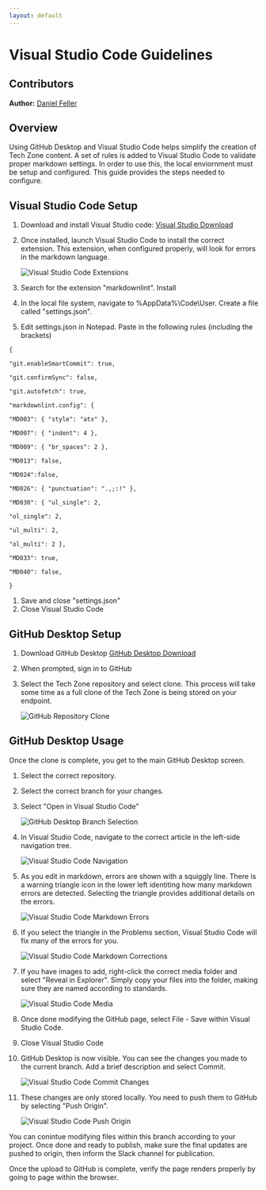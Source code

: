 ```yaml
---
layout: default
---
```

# Visual Studio Code Guidelines

## Contributors

**Author:** [Daniel Feller](https://twitter.com/djfeller)

## Overview

Using GitHub Desktop and Visual Studio Code helps simplify the creation of Tech Zone content. A set of rules is added to Visual Studio Code to validate proper markdown settings. In order to use this, the local enviornment must be setup and configured.  This guide provides the steps needed to configure.

## Visual Studio Code Setup

1. Download and install Visual Studio code: [Visual Studio Download](https://code.visualstudio.com/)
1. Once installed, launch Visual Studio Code to install the correct extension. This extension, when configured properly, will look for errors in the markdown language.

    ![Visual Studio Code Extensions](/media/visual-studio-code-guide_vsc-extensions.png)

1. Search for the extension "markdownlint".  Install
1. In the local file system, navigate to %AppData%\Code\User.  Create a file called "settings.json".
1. Edit settings.json in Notepad.  Paste in the following rules (including the brackets)

```text
{

"git.enableSmartCommit": true,

"git.confirmSync": false,

"git.autofetch": true,

"markdownlint.config": {

"MD003": { "style": "atx" },

"MD007": { "indent": 4 },

"MD009": { "br_spaces": 2 },

"MD013": false,

"MD024":false,

"MD026": { "punctuation": ".,;:!" },

"MD030": { "ul_single": 2,

"ol_single": 2,

"ul_multi": 2,

"ol_multi": 2 },

"MD033": true,

"MD040": false,

}
```

1.  Save and close "settings.json"
1.  Close Visual Studio Code

## GitHub Desktop Setup

1. Download GitHub Desktop [GitHub Desktop Download](https://desktop.github.com)
1. When prompted, sign in to GitHub
1. Select the Tech Zone repository and select clone.  This process will take some time as a full clone of the Tech Zone is being stored on your endpoint.

    ![GitHub Repository Clone](/media/visual-studio-code-guide_clone.png)

## GitHub Desktop Usage

Once the clone is complete, you get to the main GitHub Desktop screen.

1. Select the correct repository.
1. Select the correct branch for your changes.
1. Select "Open in Visual Studio Code"

    ![GitHub Desktop Branch Selection](/media/visual-studio-code-guide_desktop-repo-branch-edit.png)

1. In Visual Studio Code, navigate to the correct article in the left-side navigation tree.

    ![Visual Studio Code Navigation](/media/visual-studio-code-guide_vsc-navigation.png)

1. As you edit in markdown, errors are shown with a squiggly line.  There is a warning triangle icon in the lower left identiting how many markdown errors are detected. Selecting the triangle provides additional details on the errors.

    ![Visual Studio Code Markdown Errors](/media/visual-studio-code-guide_md-errors.png)

1. If you select the triangle in the Problems section, Visual Studio Code will fix many of the errors for you.

    ![Visual Studio Code Markdown Corrections](/media/visual-studio-code-guide_error-help.png)

1. If you have images to add, right-click the correct media folder and select "Reveal in Explorer". Simply copy your files into the folder, making sure they are named according to standards.

    ![Visual Studio Code Media](/media/visual-studio-code-guide_reveal-explorer.png)

1. Once done modifying the GitHub page, select File - Save within Visual Studio Code.
1. Close Visual Studio Code
1. GitHub Desktop is now visible. You can see the changes you made to the current branch.  Add a brief description and select Commit.

    ![Visual Studio Code Commit Changes](/media/visual-studio-code-guide_commit-changes.png)

1. These changes are only stored locally.  You need to push them to GitHub by selecting "Push Origin".

    ![Visual Studio Code Push Origin](/media/visual-studio-code-guide_push-origin.png)

You can conintue modifying files within this branch according to your project. Once done and ready to publish, make sure the final updates are pushed to origin, then inform the Slack channel for publication.

Once the upload to GitHub is complete, verify the page renders properly by going to page within the browser.